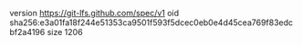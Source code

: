 version https://git-lfs.github.com/spec/v1
oid sha256:e3a01fa18f244e51353ca9501f593f5dcec0eb0e4d45cea769f83edcbf2a4196
size 1206

